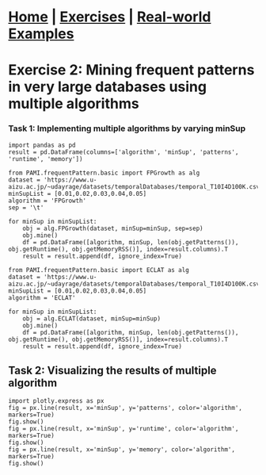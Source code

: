 # **[Home](../index.html) | [Exercises](../exercises.html) | [Real-world Examples](../examples.html)**


# Exercise 2: Mining frequent patterns in very large databases using multiple algorithms


### Task 1: Implementing multiple algorithms by varying minSup

    import pandas as pd
    result = pd.DataFrame(columns=['algorithm', 'minSup', 'patterns', 'runtime', 'memory'])

    from PAMI.frequentPattern.basic import FPGrowth as alg
    dataset = 'https://www.u-aizu.ac.jp/~udayrage/datasets/temporalDatabases/temporal_T10I4D100K.csv'
    minSupList = [0.01,0.02,0.03,0.04,0.05]
    algorithm = 'FPGrowth'
    sep = '\t'
    
    for minSup in minSupList:
        obj = alg.FPGrowth(dataset, minSup=minSup, sep=sep)
        obj.mine()
        df = pd.DataFrame([algorithm, minSup, len(obj.getPatterns()), obj.getRuntime(), obj.getMemoryRSS()], index=result.columns).T
        result = result.append(df, ignore_index=True)
    
    from PAMI.frequentPattern.basic import ECLAT as alg
    dataset = 'https://www.u-aizu.ac.jp/~udayrage/datasets/temporalDatabases/temporal_T10I4D100K.csv'
    minSupList = [0.01,0.02,0.03,0.04,0.05]
    algorithm = 'ECLAT'
    
    for minSup in minSupList:
        obj = alg.ECLAT(dataset, minSup=minSup)
        obj.mine()
        df = pd.DataFrame([algorithm, minSup, len(obj.getPatterns()), obj.getRuntime(), obj.getMemoryRSS()], index=result.columns).T
        result = result.append(df, ignore_index=True)

## Task 2: Visualizing the results of multiple algorithm

    import plotly.express as px
    fig = px.line(result, x='minSup', y='patterns', color='algorithm', markers=True)
    fig.show()
    fig = px.line(result, x='minSup', y='runtime', color='algorithm', markers=True)
    fig.show()
    fig = px.line(result, x='minSup', y='memory', color='algorithm', markers=True)
    fig.show()
